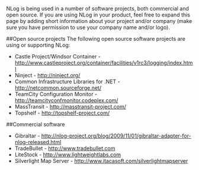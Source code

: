 NLog is being used in a number of software projects, both commercial and open source. If you are using NLog in your product, feel free to expand this page by adding short information about your project and/or company (make sure you have permission to use your company name and/or logo).

##Open source projects
The following open source software projects are using or supporting NLog:
* Castle Project/Windsor Container - http://www.castleproject.org/container/facilities/v1rc3/logging/index.html
* Ninject - http://ninject.org/
* Common Infrastructure Libraries for .NET - http://netcommon.sourceforge.net/
* TeamCity Configuration Monitor - http://teamcityconfmonitor.codeplex.com/
* MassTransit - http://masstransit-project.com/
* Topshelf - http://topshelf-project.com/

##Commercial software
* Gibraltar - http://nlog-project.org/blog/2009/11/01/gibraltar-adapter-for-nlog-released.html
* TradeBullet - http://www.tradebullet.com
* LiteStock - http://www.lightweightlabs.com
* Silverlight Map Server - http://www.itacasoft.com/silverlightmapserver